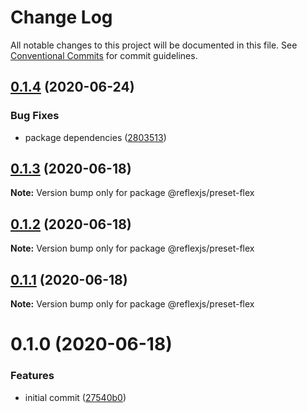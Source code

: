 # Change Log

All notable changes to this project will be documented in this file.
See [Conventional Commits](https://conventionalcommits.org) for commit guidelines.

## [0.1.4](https://github.com/reflexjs/reflex/compare/@reflexjs/preset-flex@0.1.3...@reflexjs/preset-flex@0.1.4) (2020-06-24)


### Bug Fixes

* package dependencies ([2803513](https://github.com/reflexjs/reflex/commit/2803513c7587882e7de615afd47bc85a75b1e8a6))





## [0.1.3](https://github.com/reflexjs/reflex/compare/@reflexjs/preset-flex@0.1.2...@reflexjs/preset-flex@0.1.3) (2020-06-18)

**Note:** Version bump only for package @reflexjs/preset-flex





## [0.1.2](https://github.com/reflexjs/reflex/compare/@reflexjs/preset-flex@0.1.1...@reflexjs/preset-flex@0.1.2) (2020-06-18)

**Note:** Version bump only for package @reflexjs/preset-flex





## [0.1.1](https://github.com/reflexjs/reflex/compare/@reflexjs/preset-flex@0.1.0...@reflexjs/preset-flex@0.1.1) (2020-06-18)

**Note:** Version bump only for package @reflexjs/preset-flex





# 0.1.0 (2020-06-18)


### Features

* initial commit ([27540b0](https://github.com/reflexjs/reflex/commit/27540b022a849212a21894b05df928e5e6b19456))
